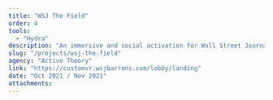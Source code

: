 ```yaml
---
title: "WSJ The Field"
order: 4
tools:
  - "Hydra"
description: "An immersive and social activation for Wall Street Journal's upcoming Future of Everything Festival"
slug: "/projects/wsj-the-field"
agency: "Active Theory"
link: "https://customvr.wsjbarrons.com/lobby/landing"
date: "Oct 2021 / Nov 2021"
attachments:
---
```

